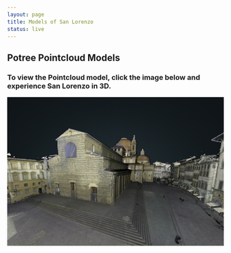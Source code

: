 ```yaml
---
layout: page
title: Models of San Lorenzo
status: live
---
```

<article>
     <h2>Potree Pointcloud Models</h2>
     <h3>To view the Pointcloud model, click the image below and experience San Lorenzo in 3D.</h3>
 <p>
  <a href="https://3d.wlu.edu/v21/pages/lorenzo.html" title="Redirect to San Lorenzo Model">
    <img src="/assets/images/sanlorenzocover.png" alt="San Lorenzo Model" />
  </a>
</p>
